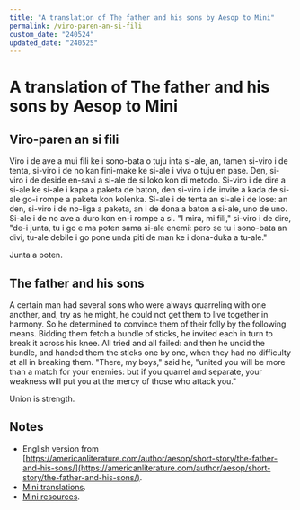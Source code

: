 ```yaml
---
title: "A translation of The father and his sons by Aesop to Mini"
permalink: /viro-paren-an-si-fili
custom_date: "240524"
updated_date: "240525"
---
```


# A translation of The father and his sons by Aesop to Mini

## Viro-paren an si fili

Viro i de ave a mui fili ke i sono-bata o tuju inta si-ale, an, tamen si-viro i de tenta, si-viro i de no kan fini-make ke si-ale i viva o tuju en pase. Den, si-viro i de deside en-savi a si-ale de si loko kon di metodo. Si-viro i de dire a si-ale ke si-ale i kapa a paketa de baton, den si-viro i de invite a kada de si-ale go-i rompe a paketa kon kolenka. Si-ale i de tenta an si-ale i de lose: an den, si-viro i de no-liga a paketa, an i de dona a baton a si-ale, uno de uno. Si-ale i de no ave a duro kon en-i rompe a si. "I mira, mi fili," si-viro i de dire, "de-i junta, tu i go e ma poten sama si-ale enemi: pero se tu i sono-bata an divi, tu-ale debile i go pone unda piti de man ke i dona-duka a tu-ale."

Junta a poten.

## The father and his sons

A certain man had several sons who were always quarreling with one another, and, try as he might, he could not get them to live together in harmony. So he determined to convince them of their folly by the following means. Bidding them fetch a bundle of sticks, he invited each in turn to break it across his knee. All tried and all failed: and then he undid the bundle, and handed them the sticks one by one, when they had no difficulty at all in breaking them. "There, my boys," said he, "united you will be more than a match for your enemies: but if you quarrel and separate, your weakness will put you at the mercy of those who attack you."

Union is strength.

## Notes

- English version from [https://americanliterature.com/author/aesop/short-story/the-father-and-his-sons/](https://americanliterature.com/author/aesop/short-story/the-father-and-his-sons/).
- [Mini translations](/mini-translations).
- [Mini resources](/mini-resources).
